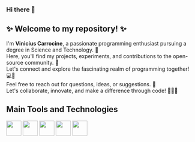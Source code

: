 ### Hi there 👋

## ✨ Welcome to my repository! ✨
I'm **Vinicius Carrocine**, a passionate programming enthusiast pursuing a degree in Science and Technology. 🚀<br>
Here, you'll find my projects, experiments, and contributions to the open-source community. 🌟<br>
Let's connect and explore the fascinating realm of programming together! 💻🌈<br>
Feel free to reach out for questions, ideas, or suggestions. 📩<br>
Let's collaborate, innovate, and make a difference through code! 👥💡💪

## Main Tools and Technologies

<img src="https://images.vexels.com/media/users/3/166179/isolated/preview/b83d6b47a9502dfaf535087627a8bf96-icone-da-linguagem-de-programacao-c.png" width="40" height="40"/>  <img src="https://upload.wikimedia.org/wikipedia/commons/thumb/3/38/HTML5_Badge.svg/2048px-HTML5_Badge.svg.png" width="40" height="40"/>  <img src="https://cdn.cdnlogo.com/logos/c/18/css.svg" width="40" height="40"/>  <img src="https://upload.wikimedia.org/wikipedia/commons/thumb/c/c3/Python-logo-notext.svg/1869px-Python-logo-notext.svg.png" width="40" height="40"/> <img src="https://www.svgrepo.com/download/184143/java.svg" width="40" height="40"/>
